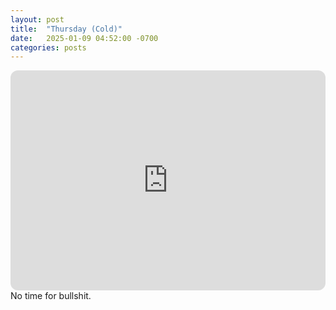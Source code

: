 ```yaml
---
layout: post
title:  "Thursday (Cold)"
date:   2025-01-09 04:52:00 -0700
categories: posts
---
```

<iframe style="border-radius:12px" src="https://open.spotify.com/embed/playlist/5qwlnIMUOmVAGXfzKk9G2M?utm_source=generator" width="100%" height="352" frameBorder="0" allowfullscreen="" allow="autoplay; clipboard-write; encrypted-media; fullscreen; picture-in-picture" loading="lazy"></iframe>
No time for bullshit.
